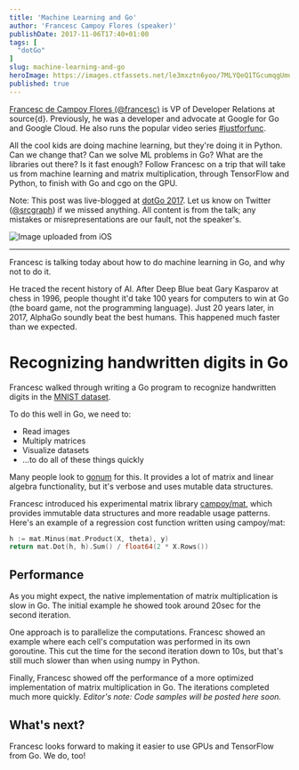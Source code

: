 ```yaml
---
title: 'Machine Learning and Go'
author: 'Francesc Campoy Flores (speaker)'
publishDate: 2017-11-06T17:40+01:00
tags: [
  "dotGo"
]
slug: machine-learning-and-go
heroImage: https://images.ctfassets.net/le3mxztn6yoo/7MLYQeQ1TGcumqgUmuY2mY/18d5fdda571bf8f5b6c3e6cc8dcabb89/Image_uploaded_from_iOS.jpg
published: true
---
```


[Francesc de Campoy Flores (@francesc)](https://twitter.com/francesc) is VP of Developer Relations at source{d}. Previously, he was a developer and advocate at Google for Go and Google Cloud. He also runs the popular video series [#justforfunc](https://github.com/campoy/justforfunc#justforfunc).

All the cool kids are doing machine learning, but they're doing it in Python. Can we change that? Can we solve ML problems in Go? What are the libraries out there? Is it fast enough? Follow Francesc on a trip that will take us from machine learning and matrix multiplication, through TensorFlow and Python, to finish with Go and cgo on the GPU.

Note: This post was live-blogged at [dotGo 2017](https://www.dotgo.eu/). Let us know on Twitter ([@srcgraph](https://twitter.com/srcgraph)) if we missed anything. All content is from the talk; any mistakes or misrepresentations are our fault, not the speaker's.

![Image uploaded from iOS](//images.contentful.com/le3mxztn6yoo/7MLYQeQ1TGcumqgUmuY2mY/18d5fdda571bf8f5b6c3e6cc8dcabb89/Image_uploaded_from_iOS.jpg)

---

Francesc is talking today about how to do machine learning in Go, and why not to do it.

He traced the recent history of AI. After Deep Blue beat Gary Kasparov at chess in 1996, people thought it'd take 100 years for computers to win at Go (the board game, not the programming language). Just 20 years later, in 2017, AlphaGo soundly beat the best humans. This happened much faster than we expected.

# Recognizing handwritten digits in Go

Francesc walked through writing a Go program to recognize handwritten digits in the [MNIST dataset](https://yann.lecun.com/exdb/mnist/).

To do this well in Go, we need to:

- Read images
- Multiply matrices
- Visualize datasets
- ...to do all of these things quickly

Many people look to [gonum](https://TODO) for this. It provides a lot of matrix and linear algebra functionality, but it's verbose and uses mutable data structures.

Francesc introduced his experimental matrix library [campoy/mat](https://github.com/campoy/mat), which provides immutable data structures and more readable usage patterns. Here's an example of a regression cost function written using campoy/mat:

```go
h := mat.Minus(mat.Product(X, theta), y)
return mat.Dot(h, h).Sum() / float64(2 * X.Rows())
```

## Performance

As you might expect, the native implementation of matrix multiplication is slow in Go. The initial example he showed took around 20sec for the second iteration.

One approach is to parallelize the computations. Francesc showed an example where each cell's computation was performed in its own goroutine. This cut the time for the second iteration down to 10s, but that's still much slower than when using numpy in Python.

Finally, Francesc showed off the performance of a more optimized implementation of matrix multiplication in Go. The iterations completed much more quickly. *Editor's note: Code samples will be posted here soon.*

## What's next?

Francesc looks forward to making it easier to use GPUs and TensorFlow from Go. We do, too!
